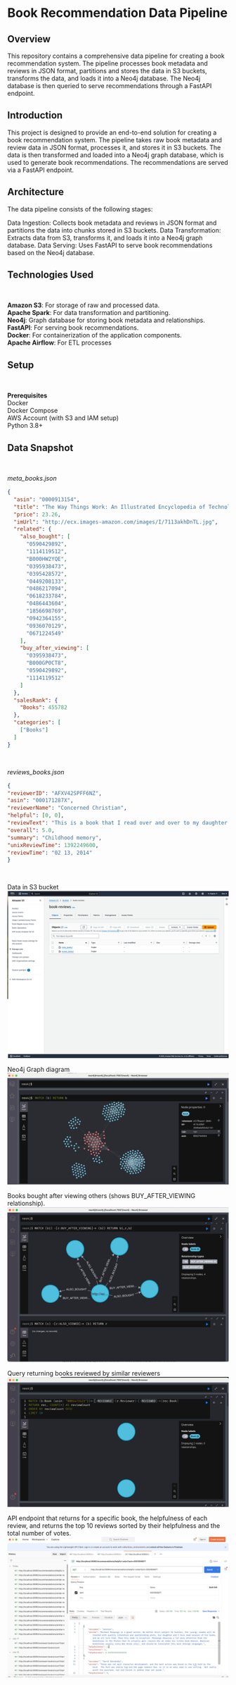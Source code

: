 <h1><strong>Book Recommendation Data Pipeline</strong></h1>  

<h2><strong>Overview</strong></h2>

This repository contains a comprehensive data pipeline for creating a book recommendation system. The pipeline processes book metadata and reviews in JSON format, partitions and stores the data in S3 buckets, transforms the data, and loads it into a Neo4j database. The Neo4j database is then queried to serve recommendations through a FastAPI endpoint.

<h2><strong>Introduction</strong></h2>
This project is designed to provide an end-to-end solution for creating a book recommendation system. The pipeline takes raw book metadata and review data in JSON format, processes it, and stores it in S3 buckets. The data is then transformed and loaded into a Neo4j graph database, which is used to generate book recommendations. The recommendations are served via a FastAPI endpoint.

<h2><strong>Architecture</strong></h2>
The data pipeline consists of the following stages:

Data Ingestion: Collects book metadata and reviews in JSON format and partitions the data into chunks stored in S3 buckets.
Data Transformation: Extracts data from S3, transforms it, and loads it into a Neo4j graph database.
Data Serving: Uses FastAPI to serve book recommendations based on the Neo4j database.


<h2><strong>Technologies Used</strong></h2><br>

**Amazon S3**: For storage of raw and processed data.<br>
**Apache Spark**: For data transformation and partitioning.<br>
**Neo4j**: Graph database for storing book metadata and relationships.<br>
**FastAPI**: For serving book recommendations.<br>
**Docker**: For containerization of the application components.<br>
**Apache Airflow**: For ETL processes <br>

<h2><strong>Setup</strong></h2><br>

**Prerequisites** <br>
Docker <br>
Docker Compose <br>
AWS Account (with S3 and IAM setup)<br>
Python 3.8+<br>

<h2><strong>Data Snapshot</strong></h2> <br>

<i>meta_books.json</i> <br>
```json
{
  "asin": "0000913154",
  "title": "The Way Things Work: An Illustrated Encyclopedia of Technology",
  "price": 23.26,
  "imUrl": "http://ecx.images-amazon.com/images/I/7113akhDnTL.jpg",
  "related": {
    "also_bought": [
      "0590429892",
      "1114119512",
      "B000HW2YQE",
      "0395938473",
      "0395428572",
      "0449208133",
      "0486217094",
      "0618233784",
      "0486443604",
      "1856698769",
      "0942364155",
      "0936070129",
      "0671224549"
    ],
    "buy_after_viewing": [
      "0395938473",
      "B000GP0CT8",
      "0590429892",
      "1114119512"
    ]
  },
  "salesRank": {
    "Books": 455782
  },
  "categories": [
    ["Books"]
  ]
}
```
<br>

<i>reviews_books.json</i> <br>

```json
{
"reviewerID": "AFXV42SPFF6NZ",
"asin": "000171287X",
"reviewerName": "Concerned Christian",
"helpful": [0, 0],
"reviewText": "This is a book that I read over and over to my daughter and now I plan on reading it to my granddaughter.  Received it very quickly. Thanks!",
"overall": 5.0,
"summary": "Childhood memory",
"unixReviewTime": 1392249600,
"reviewTime": "02 13, 2014"
}
```
<br>

Data in S3 bucket
![Example Image](images/s3-books-reviews.png) <br>

Neo4j Graph diagram 
![Example Image](images/db-all-nodes.png) <br>

Books bought after viewing others (shows BUY_AFTER_VIEWING relationship).
![Example Image](images/db-buy-after-viewing.png) <br>

Query returning books reviewed by similar reviewers
![Example Image](images/db-similar-reviewers.png) <br>

API endpoint that returns for a specific book, the helpfulness of each review, and returns the top 10 reviews sorted by their helpfulness and the total number of votes. 
![Example Image](images/api-helpful-votes.png) <br>


